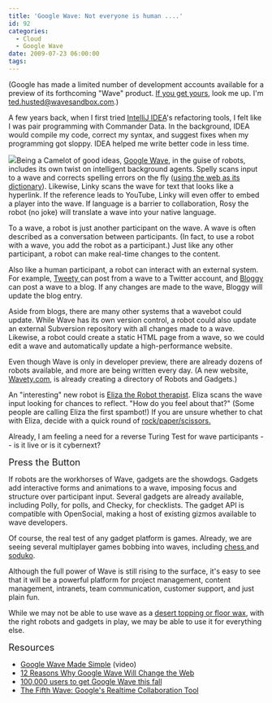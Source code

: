 ```yaml
---
title: 'Google Wave: Not everyone is human ....'
id: 92
categories:
  - Cloud
  - Google Wave
date: 2009-07-23 06:00:00
tags:
---
```


(Google has made a limited number of development accounts available for a preview of its forthcoming "Wave" product. [If you get yours](https://services.google.com/fb/forms/wavesignup/), look me up. I'm ted.husted@wavesandbox.com.)

A few years back, when I first tried [IntelliJ IDEA](http://www.jetbrains.com/)'s refactoring tools, I felt like I was pair programming with Commander Data. In the background, IDEA would compile my code, correct my syntax, and suggest fixes when my programming got sloppy. IDEA helped me write better code in less time.

[![](https://tedhusted.files.wordpress.com/2009/07/29e4c-waveiquette.png)](http://blog-wave.appspot.com/jaaron)Being a Camelot of good ideas, [Google Wave](http://tedhusted.blogspot.com/2009/07/fifth-wave-googles-real-time.html), in the guise of robots, includes its own twist on intelligent background agents. Spelly scans input to a wave and corrects spelling errors on the fly ([using the web as its dictionary](http://sheenonline.biz/2009/06/12-reasons-why-google-wave-will-change-the-web/)). Likewise, Linky scans the wave for text that looks like a hyperlink. If the reference leads to YouTube, Linky will even offer to embed a player into the wave. If language is a barrier to collaboration, Rosy the robot (no joke) will translate a wave into your native language.

To a wave, a robot is just another participant on the wave. A wave is often described as a conversation between participants. (In fact, to use a robot with a wave, you add the robot as a participant.) Just like any other participant, a robot can make real-time changes to the content.

Also like a human participant, a robot can interact with an external system. For example, [Tweety ](http://wavety.com/tweety-google-wave-robot/) can post from a wave to a Twitter account, and [Bloggy](http://wavety.com/bloggy-robot/) can post a wave to a blog. If any changes are made to the wave, Bloggy will update the blog entry.

Aside from blogs, there are many other systems that a wavebot could update. While Wave has its own version control, a robot could also update an external Subversion repository with all changes made to a wave. Likewise, a robot could create a static HTML page from a wave, so we could edit a wave and automatically update a high-performance website.

Even though Wave is only in developer preview, there are already dozens of robots available, and more are being written every day. (A new website, [Wavety.com](http://wavety.com/), is already creating a directory of Robots and Gadgets.)

An "interesting" new robot is [Eliza the Robot therapist](http://wavety.com/eliza-robot/). Eliza scans the wave input looking for chances to reflect. "How do you feel about that?" (Some people are calling Eliza the first spambot!) If you are unsure whether to chat with Eliza, decide with a quick round of [rock/paper/scissors](http://wavety.com/roshambo-robot/)[.](http://wavety.com/roshambo-robot/)

Already, I am feeling a need for a reverse Turing Test for wave participants -- is it live or is it cybernext?

<span style="font-size:130%;">Press the Button</span>

If robots are the workhorses of Wave, gadgets are the showdogs. Gadgets add interactive forms and animations to a wave, imposing focus and structure over participant input. Several gadgets are already available, including Polly, for polls, and Checky, for checklists. The gadget API is compatible with OpenSocial, making a host of existing gizmos available to wave developers.

Of course, the real test of any gadget platform is games. Already, we are seeing several multiplayer games bobbing into waves, including [chess ](http://wavety.com/play-chess-gadget/)and [soduko](http://wavety.com/sudoku-gadget/).

Although the full power of Wave is still rising to the surface, it's easy to see that it will be a powerful platform for project management, content management, intranets, team communication, customer support, and just plain fun.

While we may not be able to use wave as a [desert topping or floor wax](http://snltranscripts.jt.org/75/75ishimmer.phtml), with the right robots and gadgets in play, we may be able to use it for everything else.

<span style="font-size:130%;">Resources </span>

*   [Google Wave Made Simple](http://www.google.com/url?sa=D&amp;q=http%3A%2F%2Fwww.youtube.com%2Fwatch%3Fv%3DMS9AbePnE08) (video)
*   [12 Reasons Why Google Wave Will Change the Web](http://sheenonline.biz/2009/06/12-reasons-why-google-wave-will-change-the-web/)
*   [100,000 users to get Google Wave this fall](http://news.cnet.com/8301-27076_3-10291968-248.html)
*   [The Fifth Wave: Google's Realtime Collaboration Tool](http://tedhusted.blogspot.com/2009/07/fifth-wave-googles-real-time.html)